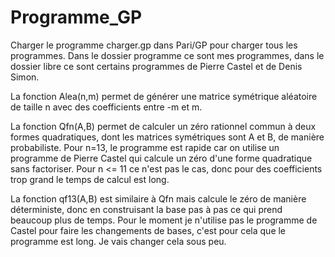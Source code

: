 # Programme_GP

Charger le programme charger.gp dans Pari/GP pour charger tous les programmes. Dans le dossier programme ce sont mes programmes, dans le dossier libre ce sont certains programmes de Pierre Castel et de Denis Simon.

La fonction Alea(n,m) permet de générer une matrice symétrique aléatoire de taille n avec des coefficients entre -m et m.

La fonction Qfn(A,B) permet de calculer un zéro rationnel commun à deux formes quadratiques, dont les matrices symétriques sont A et B, de manière probabiliste.
Pour n=13, le programme est rapide car on utilise un programme de Pierre Castel qui calcule un zéro d'une forme quadratique sans factoriser. Pour n <= 11 ce n'est pas le cas, donc pour des coefficients trop grand le temps de calcul est long.

La fonction qf13(A,B) est similaire à Qfn mais calcule le zéro de manière déterministe, donc en construisant la base pas à pas ce qui prend beaucoup plus de temps. Pour le moment je n'utilise pas le programme de Castel pour faire les changements de bases, c'est pour cela que le programme est long. Je vais changer cela sous peu.

